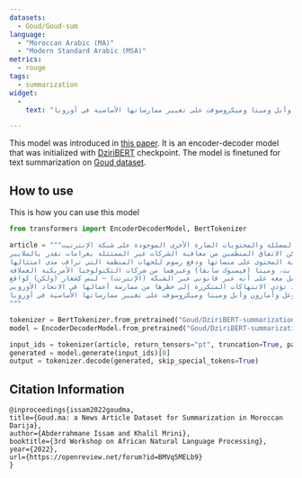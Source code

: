 ```yaml
---
datasets: 
  - Goud/Goud-sum
language: 
  - "Moroccan Arabic (MA)"
  - "Modern Standard Arabic (MSA)"
metrics: 
  - rouge
tags: 
  - summarization
widget: 
  - 
    text: "توصل الاتحاد الأوروبي، في وقت مبكر من اليوم السبت، إلى اتفاق تاريخي يستهدف خطاب الكراهية والمعلومات المضللة والمحتويات الضارة الأخرى الموجودة على شبكة الإنترنيت. وحسب تقارير صحفية، سيجبر القانون شركات التكنولوجيا الكبرى على مراقبة نفسها بشكل أكثر صرامة، ويسهل على المستخدمين الإبلاغ عن المشاكل، ويمكن الاتفاق المنظمين من معاقبة الشركات غير الممتثلة بغرامات تقدر بالملايير. ويركز الاتفاق على قواعد جديدة تتطلب من شركات التكنولوجيا العملاقة بذل المزيد من الجهد لمراقبة المحتوى على منصاتها ودفع رسوم للجهات المنظمة التي تراقب مدى امتثالها. ويعد قانون الخدمات الرقمية الشق الثاني من إستراتيجية المفوضة الأوروبية لشؤون المنافسة، مارغريت فيستاغر، للحد من هيمنة وحدة غوغل التابعة لألفابت، وميتا (فيسبوك سابقا) وغيرهما من شركات التكنولوجيا الأمريكية العملاقة. وقالت فيستاغر في تغريدة “توصلنا إلى اتفاق بشأن قانون الخدمات الرقمية، موضحة أن القانون سيضمن أن ما يعتبر غير قانوني في حالة عدم الاتصال بالشبكة ينظر إليه أيضا ويتم التعامل معه على أنه غير قانوني عبر الشبكة (الإنترنت) – ليس كشعار (ولكن) كواقع”. وتواجه الشركات بموجب قانون الخدمات الرقمية غرامات تصل إلى 6 في المائة من إجمالي عملياتها على مستوى العالم لانتهاك القواعد بينما قد تؤدي الانتهاكات المتكررة إلى حظرها من ممارسة أعمالها في الاتحاد الأوروبي. وأيدت دول الاتحاد والمشرعون الشهر الماضي القواعد التي طرحتها فيستاغر والمسماة قانون الأسواق الرقمية التي قد تجبر غوغل وأمازون وأبل وميتا وميكروسوفت على تغيير ممارساتها الأساسية في أوروبا. "

---
```


This model was introduced in [this paper](https://openreview.net/forum?id=BMVq5MELb9). It is an encoder-decoder model that was initialized with [DziriBERT](https://huggingface.co/alger-ia/dziribert) checkpoint. The model is finetuned for text summarization on [Goud dataset](https://huggingface.co/datasets/Goud/Goud-sum). 

## How to use

This is how you can use this model

```python
from transformers import EncoderDecoderModel, BertTokenizer

article = """توصل الاتحاد الأوروبي، في وقت مبكر من اليوم السبت، إلى اتفاق تاريخي يستهدف خطاب الكراهية والمعلومات المضللة والمحتويات الضارة الأخرى الموجودة على شبكة الإنترنيت.
وحسب تقارير صحفية، سيجبر القانون شركات التكنولوجيا الكبرى على مراقبة نفسها بشكل أكثر صرامة، ويسهل على المستخدمين الإبلاغ عن المشاكل، ويمكن الاتفاق المنظمين من معاقبة الشركات غير الممتثلة بغرامات تقدر بالملايير.
ويركز الاتفاق على قواعد جديدة تتطلب من شركات التكنولوجيا العملاقة بذل المزيد من الجهد لمراقبة المحتوى على منصاتها ودفع رسوم للجهات المنظمة التي تراقب مدى امتثالها.
ويعد قانون الخدمات الرقمية الشق الثاني من إستراتيجية المفوضة الأوروبية لشؤون المنافسة، مارغريت فيستاغر، للحد من هيمنة وحدة غوغل التابعة لألفابت، وميتا (فيسبوك سابقا) وغيرهما من شركات التكنولوجيا الأمريكية العملاقة.
وقالت فيستاغر في تغريدة “توصلنا إلى اتفاق بشأن قانون الخدمات الرقمية، موضحة أن القانون سيضمن أن ما يعتبر غير قانوني في حالة عدم الاتصال بالشبكة ينظر إليه أيضا ويتم التعامل معه على أنه غير قانوني عبر الشبكة (الإنترنت) – ليس كشعار (ولكن) كواقع”.
وتواجه الشركات بموجب قانون الخدمات الرقمية غرامات تصل إلى 6 في المائة من إجمالي عملياتها على مستوى العالم لانتهاك القواعد بينما قد تؤدي الانتهاكات المتكررة إلى حظرها من ممارسة أعمالها في الاتحاد الأوروبي.
وأيدت دول الاتحاد والمشرعون الشهر الماضي القواعد التي طرحتها فيستاغر والمسماة قانون الأسواق الرقمية التي قد تجبر غوغل وأمازون وأبل وميتا وميكروسوفت على تغيير ممارساتها الأساسية في أوروبا.
"""

tokenizer = BertTokenizer.from_pretrained("Goud/DziriBERT-summarization-goud")
model = EncoderDecoderModel.from_pretrained("Goud/DziriBERT-summarization-goud")

input_ids = tokenizer(article, return_tensors="pt", truncation=True, padding=True).input_ids
generated = model.generate(input_ids)[0]
output = tokenizer.decode(generated, skip_special_tokens=True) 
```

## Citation Information

```
@inproceedings{issam2022goudma,
title={Goud.ma: a News Article Dataset for Summarization in Moroccan Darija},
author={Abderrahmane Issam and Khalil Mrini},
booktitle={3rd Workshop on African Natural Language Processing},
year={2022},
url={https://openreview.net/forum?id=BMVq5MELb9}
}
```